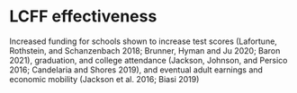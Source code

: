 # LCFF effectiveness 

Increased funding for schools shown to increase test scores (Lafortune, Rothstein, and Schanzenbach 2018; Brunner, Hyman and Ju 2020; Baron 2021), graduation, and college attendance (Jackson, Johnson, and Persico 2016; Candelaria and Shores 2019), and eventual adult earnings and economic mobility (Jackson et al. 2016; Biasi 2019)


